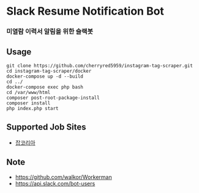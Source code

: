 # Slack Resume Notification Bot

### 미열람 이력서 알림을 위한 슬랙봇

## Usage
```
git clone https://github.com/cherryred5959/instagram-tag-scraper.git
cd instagram-tag-scraper/docker
docker-compose up -d --build
cd ../
docker-compose exec php bash
cd /var/www/html
composer post-root-package-install
composer install
php index.php start
```

## Supported Job Sites 
* [잡코리아](http://www.jobkorea.co.kr)

## Note
* https://github.com/walkor/Workerman
* https://api.slack.com/bot-users
